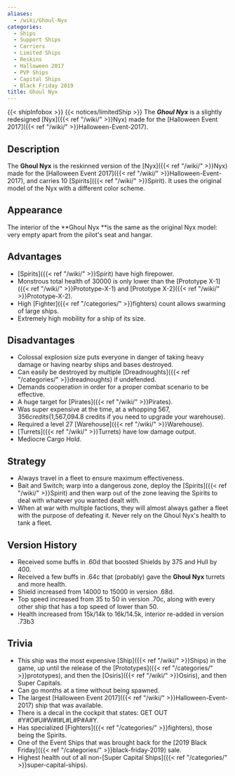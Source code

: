 ```yaml
---
aliases:
  - /wiki/Ghoul-Nyx
categories:
  - Ships
  - Support Ships
  - Carriers
  - Limited Ships
  - Reskins
  - Halloween 2017
  - PVP Ships
  - Capital Ships
  - Black Friday 2019
title: Ghoul Nyx
---
```


{{< shipInfobox >}} {{< notices/limitedShip >}} The **_Ghoul Nyx_** is a slightly redesigned [Nyx]({{< ref "/wiki/" >}}Nyx) made for the [Halloween Event 2017]({{< ref "/wiki/" >}}Halloween-Event-2017).

## Description

The **Ghoul Nyx** is the reskinned version of the [Nyx]({{< ref "/wiki/" >}}Nyx) made for the [Halloween Event 2017]({{< ref "/wiki/" >}}Halloween-Event-2017), and carries 10 [Spirits]({{< ref "/wiki/" >}}Spirit). It uses the original model of the Nyx with a different color scheme.

## Appearance

The interior of the **Ghoul Nyx **is the same as the original Nyx model: very empty apart from the pilot's seat and hangar.

## Advantages

- [Spirits]({{< ref "/wiki/" >}}Spirit) have high firepower.
- Monstrous total health of 30000 is only lower than the [Prototype X-1]({{< ref "/wiki/" >}}Prototype-X-1) and [Prototype X-2]({{< ref "/wiki/" >}}Prototype-X-2).
- High [Fighter]({{< ref "/categories/" >}}fighters) count allows swarming of large ships.
- Extremely high mobility for a ship of its size.

## Disadvantages

- Colossal explosion size puts everyone in danger of taking heavy damage or having nearby ships and bases destroyed.
- Can easily be destroyed by multiple [Dreadnoughts]({{< ref "/categories/" >}}dreadnoughts) if undefended.
- Demands cooperation in order for a proper combat scenario to be effective.
- A huge target for [Pirates]({{< ref "/wiki/" >}}Pirates).
- Was super expensive at the time, at a whopping $567,356 credits ($1,567,094.8 credits if you need to upgrade your warehouse).
- Required a level 27 [Warehouse]({{< ref "/wiki/" >}}Warehouse).
- [Turrets]({{< ref "/wiki/" >}}Turrets) have low damage output.
- Mediocre Cargo Hold.

## Strategy

- Always travel in a fleet to ensure maximum effectiveness.
- Bait and Switch; warp into a dangerous zone, deploy the [Spirits]({{< ref "/wiki/" >}}Spirit) and then warp out of the zone leaving the Spirits to deal with whatever you wanted dealt with.
- When at war with multiple factions, they will almost always gather a fleet with the purpose of defeating it. Never rely on the Ghoul Nyx's health to tank a fleet.

## Version History

- Received some buffs in .60d that boosted Shields by 375 and Hull by 400.
- Received a few buffs in .64c that (probably) gave the **Ghoul Nyx** turrets and more health.
- Shield increased from 14000 to 15000 in version .68d.
- Top speed increased from 35 to 50 in version .70c, along with every other ship that has a top speed of lower than 50.
- Health increased from 15k/14k to 16k/14.5k, interior re-added in version .73b3

## Trivia

- This ship was the most expensive [Ship]({{< ref "/wiki/" >}}Ships) in the game, up until the release of the [Prototypes]({{< ref "/categories/" >}}prototypes), and then the [Osiris]({{< ref "/wiki/" >}}Osiris), and then Super Capitals.
- Can go months at a time without being spawned.
- The largest [Halloween Event 2017]({{< ref "/wiki/" >}}Halloween-Event-2017) ship that was available.
- There is a decal in the cockpit that states: GET OUT #Y#O#U#W#I#L#L#P#A#Y.
- Has specialized [Fighters]({{< ref "/categories/" >}}fighters), those being the Spirits.
- One of the Event Ships that was brought back for the [2019 Black Friday]({{< ref "/categories/" >}}black-friday-2019) sale.
- Highest health out of all non-[Super Capital Ships]({{< ref "/categories/" >}}super-capital-ships).
